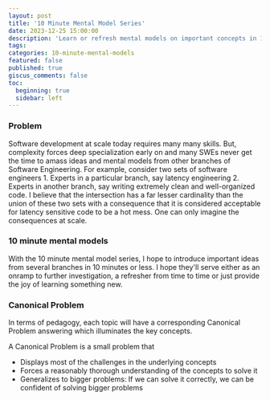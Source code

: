 ```yaml
---
layout: post
title: '10 Minute Mental Model Series'
date: 2023-12-25 15:00:00
description: 'Learn or refresh mental models on important concepts in 10 minutes or less'
tags: 
categories: 10-minute-mental-models
featured: false
published: true
giscus_comments: false
toc:
  beginning: true
  sidebar: left
---
```


### Problem

Software development at scale today requires many many skills. But, complexity forces deep specialization early on and many SWEs never get the time to amass ideas and mental models from other branches of Software Engineering. For example, consider two sets of software engineers 1. Experts in a particular branch, say latency engineering 2. Experts in another branch, say writing extremely clean and well-organized code. I believe that the intersection has a far lesser cardinality than the union of these two sets with a consequence that it is considered acceptable for latency sensitive code to be a hot mess. One can only imagine the consequences at scale.
 
### 10 minute mental models

With the 10 minute mental model series, I hope to introduce important ideas from several branches in 10 minutes or less. I hope they'll serve either as an onramp to further investigation, a refresher from time to time or just provide the joy of learning something new.

### Canonical Problem

In terms of pedagogy, each topic will have a corresponding Canonical Problem answering which illuminates the key concepts.

A Canonical Problem is a small problem that 
* Displays most of the challenges in the underlying concepts
* Forces a reasonably thorough understanding of the concepts to solve it
* Generalizes to bigger problems: If we can solve it correctly, we can be confident of solving bigger problems

